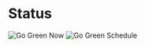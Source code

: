 # Status
![Go Green Now](https://cronitor.io/badges/lrECZh/production/n5WSUyreo_HKK2dO836WFemOwOA.svg)
![Go Green Schedule](https://cronitor.io/badges/gP6GDK/production/pfV8iaEzSvTl5iri_jajn8mN29E.svg)